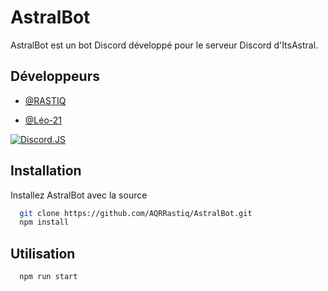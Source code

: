 # AstralBot

AstralBot est un bot Discord développé pour le serveur Discord d'ItsAstral.
## Développeurs

- [@RASTIQ](https://www.github.com/AQRRastiq)

- [@Léo-21](https://www.github.com/LeoPasTechMaker)


[![Discord.JS](https://img.shields.io/badge/Outil%20utilis%C3%A9-Discord.JS-brightgreen)](https://discord.js.org)
## Installation

Installez AstralBot avec la source

```bash
  git clone https://github.com/AQRRastiq/AstralBot.git
  npm install
```

## Utilisation

```bash
  npm run start
```
    